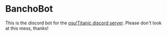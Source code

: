 # BanchoBot

This is the discord bot for the [osu!Titanic discord server](https://discord.gg/qupv72e7YH).
Please don't look at this mess, thanks!

